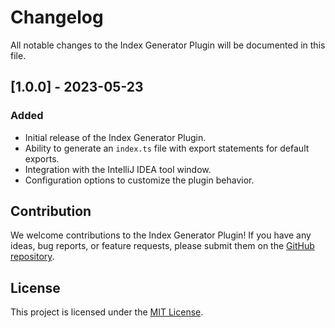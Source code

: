 # Changelog

All notable changes to the Index Generator Plugin will be documented in this file.

## [1.0.0] - 2023-05-23

### Added
- Initial release of the Index Generator Plugin.
- Ability to generate an `index.ts` file with export statements for default exports.
- Integration with the IntelliJ IDEA tool window.
- Configuration options to customize the plugin behavior.

## Contribution

We welcome contributions to the Index Generator Plugin! If you have any ideas, bug reports, or feature requests, please submit them on the [GitHub repository](https://github.com/your-username/index-generator-plugin).

## License

This project is licensed under the [MIT License](https://opensource.org/licenses/MIT).
